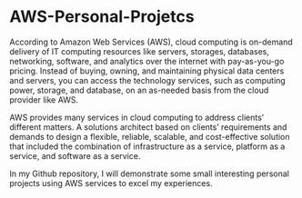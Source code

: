 # AWS-Personal-Projetcs
According to Amazon Web Services (AWS), cloud computing is on-demand delivery of IT computing resources like servers, storages, databases, networking, software, and analytics over the internet with pay-as-you-go pricing. Instead of buying, owning, and maintaining physical data centers and servers, you can access the technology services, such as computing power, storage, and database, on an as-needed basis from the cloud provider like AWS.

AWS provides many services in cloud computing to address clients’ different matters. A solutions architect based on clients’ requirements and demands to design a flexible, reliable, scalable, and cost-effective solution that included the combination of infrastructure as a service, platform as a service, and software as a service.

In my Github repository, I will demonstrate some small interesting personal projects using AWS services to excel my experiences.
